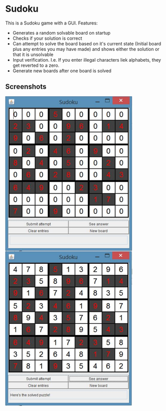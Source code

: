 # Sudoku

This is a Sudoku game with a GUI. 
Features:
* Generates a random solvable board on startup
* Checks if your solution is correct
* Can attempt to solve the board based on it's current state (Initial board plus any entries you may have made) and shows either the solution or that it is unsolvable
* Input verification. I.e. If you enter illegal characters liek alphabets, they get reverted to a zero.
* Generate new boards after one board is solved

## Screenshots

<a href="url"><img src="https://github.com/yarnspinnered/Sudoku/blob/master/img/InitialState.JPG?raw=true" align="left" width="400" ></a>
<a href="url"><img src="https://github.com/yarnspinnered/Sudoku/blob/master/img/Solved.JPG" align="left" width="400" ></a>
